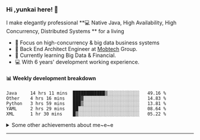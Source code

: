 ### Hi ,yunkai here! :wave: 

I make elegantly professional **💻 Native Java, High Availability, High Concurrency, Distributed Systems ** for a living

* 🧐   Focus on high-concurrency & big data business systems
* 💼   Back End Architect Engineer at [Mobtech](https://www.mob.com/) Group.
* 🌱   Currently learning Big Data & Financial.
* 💻   With 6 years' development working experience.

#### :bar_chart: Weekly development breakdown

<!--START_SECTION:waka-->
```text
Java     14 hrs 11 mins  ████████████▒░░░░░░░░░░░░   49.16 % 
Other    4 hrs 16 mins   ███▓░░░░░░░░░░░░░░░░░░░░░   14.83 % 
Python   3 hrs 59 mins   ███▒░░░░░░░░░░░░░░░░░░░░░   13.81 % 
YAML     2 hrs 29 mins   ██░░░░░░░░░░░░░░░░░░░░░░░   08.64 % 
XML      1 hr 30 mins    █▒░░░░░░░░░░░░░░░░░░░░░░░   05.22 % 
```
<!--END_SECTION:waka-->

<details>
  <summary>Some other achievements about me~e~e</summary>
  <br>

* 👑   Some GitHub statistical reports:

<p align="center">
<img align="center" src="https://github-readme-stats.vercel.app/api/top-langs/?username=JanYunkai&hide_langs_below=1&theme=default&line_height=27&layout=compact" />
<img align="center" src="https://github-readme-stats.vercel.app/api?username=JanYunkai&show_icons=true&count_private=true&include_all_commits=true&line_height=21&layout=compact" alt="halfrost's Github Stats" />
<img align="center" src="https://github-profile-trophy.vercel.app/?username=JanYunkai&column=7" alt="JanYunkai's Github Trophy" />
</p>

</details>

---
